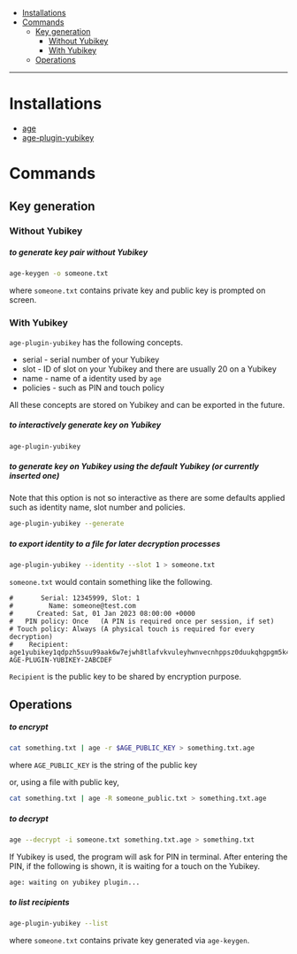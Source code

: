 - [Installations](#installations)
- [Commands](#commands)
  * [Key generation](#key-generation)
    + [Without Yubikey](#without-yubikey)
    + [With Yubikey](#with-yubikey)
  * [Operations](#operations)
____

# Installations

- [age](https://github.com/FiloSottile/age)
- [age-plugin-yubikey](https://github.com/str4d/age-plugin-yubikey)

# Commands

## Key generation

### Without Yubikey

##### to generate key pair without Yubikey

```sh
age-keygen -o someone.txt
```

where `someone.txt` contains private key and public key is prompted on screen.

### With Yubikey

`age-plugin-yubikey` has the following concepts.

- serial - serial number of your Yubikey
- slot - ID of slot on your Yubikey and there are usually 20 on a Yubikey
- name - name of a identity used by `age`
- policies - such as PIN and touch policy

All these concepts are stored on Yubikey and can be exported in the future.

##### to interactively generate key on Yubikey

```sh
age-plugin-yubikey
```

##### to generate key on Yubikey using the default Yubikey (or currently inserted one)

Note that this option is not so interactive as there are some defaults applied
such as identity name, slot number and policies.

```sh
age-plugin-yubikey --generate
```

##### to export identity to a file for later decryption processes

```sh
age-plugin-yubikey --identity --slot 1 > someone.txt
```

`someone.txt` would contain something like the following.

```
#       Serial: 12345999, Slot: 1
#         Name: someone@test.com
#      Created: Sat, 01 Jan 2023 08:00:00 +0000
#   PIN policy: Once   (A PIN is required once per session, if set)
# Touch policy: Always (A physical touch is required for every decryption)
#    Recipient: age1yubikey1qdpzh5suu99aak6w7ejwh8tlafvkvuleyhwnvecnhppsz0duukqhgpgm5k4
AGE-PLUGIN-YUBIKEY-2ABCDEF
```

`Recipient` is the public key to be shared by encryption purpose.

## Operations

##### to encrypt

```sh
cat something.txt | age -r $AGE_PUBLIC_KEY > something.txt.age
```

where `AGE_PUBLIC_KEY` is the string of the public key

or, using a file with public key,

```sh
cat something.txt | age -R someone_public.txt > something.txt.age
```

##### to decrypt

```sh
age --decrypt -i someone.txt something.txt.age > something.txt
```

If Yubikey is used, the program will ask for PIN in terminal. After entering the
PIN, if the following is shown, it is waiting for a touch on the Yubikey.

```
age: waiting on yubikey plugin...
```

##### to list recipients

```sh
age-plugin-yubikey --list
```

where `someone.txt` contains private key generated via `age-keygen`.
